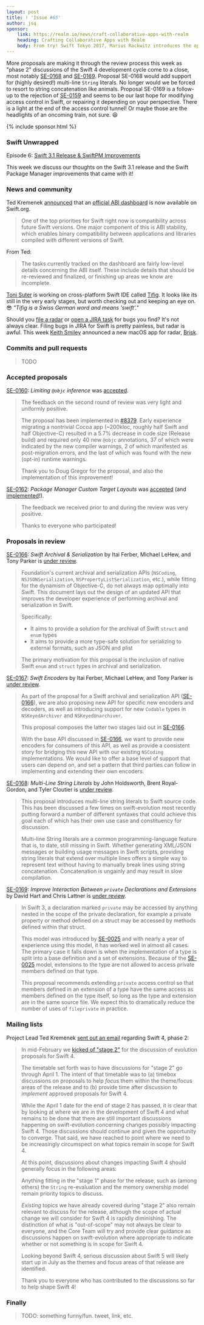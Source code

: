 ```yaml
---
layout: post
title: ! 'Issue #65'
author: jsq
sponsor:
    link: https://realm.io/news/craft-collaborative-apps-with-realm
    heading: Crafting Collaborative Apps with Realm
    body: From try! Swift Tokyo 2017, Marius Rackwitz introduces the open-source Realm Mobile Database and demos how Realm Mobile Platforms completes it with server-side components. Together, this allows you to treat synchronization and network as an implementation detail of your technology stack, making features like live collaboration easily available to any developer. He shows how you can build apps in a reactive manner on top of a database which takes care of the rest.
---
```


More proposals are making it through the review process this week as "phase 2" discussions of the Swift 4 development cycle come to a close, most notably [SE-0168](https://github.com/apple/swift-evolution/blob/master/proposals/0168-multi-line-string-literals.md) and [SE-0169](https://github.com/apple/swift-evolution/blob/master/proposals/0169-improve-interaction-between-private-declarations-and-extensions.md). Proposal SE-0168 would add support for (highly desired!) multi-line `String` literals. No longer would we be forced to resort to string concatenation like animals. Proposal SE-0169 is a follow-up to the rejection of [SE-0159](https://github.com/apple/swift-evolution/blob/master/proposals/0159-fix-private-access-levels.md) and seems to be our last hope for modifying access control in Swift, or repairing it depending on your perspective. There is a light at the end of the access control tunnel! Or maybe those are the headlights of an oncoming train, not sure. 😆

<!--excerpt-->

{% include sponsor.html %}

### Swift Unwrapped

Episode 6: [Swift 3.1 Release & SwiftPM Improvements](https://spec.fm/podcasts/swift-unwrapped/65229)

This week we discuss our thoughts on the Swift 3.1 release and the Swift Package Manager improvements that came with it!

### News and community

Ted Kremenek [announced](https://lists.swift.org/pipermail/swift-dev/Week-of-Mon-20170410/004367.html) that an [official ABI dashboard](https://swift.org/abi-stability/) is now available on Swift.org.

> One of the top priorities for Swift right now is compatibility across future Swift versions. One major component of this is ABI stability, which enables binary compatibility between applications and libraries compiled with different versions of Swift.

From Ted:

> The tasks currently tracked on the dashboard are fairly low-level details concerning the ABI itself.  These include details that should be re-reviewed and finalized, or finishing up areas we know are incomplete.

[Toni Suter](https://twitter.com/tonisuter) is working on cross-platform Swift IDE called [Tifig](https://tifig.net). It looks like its still in the very early stages, but worth checking out and keeping an eye on. 😎 *"Tifig is a Swiss German word and means 'swift'."*

Should you [file a radar](https://bugreport.apple.com) or [open a JIRA task](https://bugs.swift.org/) for bugs you find? It's not always clear. Filing bugs in JIRA for Swift is pretty painless, but radar is awful. This week [Keith Smiley](https://twitter.com/SmileyKeith/status/852203916561268736) announced a new macOS app for radar, [Brisk](https://github.com/br1sk/brisk).

### Commits and pull requests

> TODO

### Accepted proposals

[SE-0160](https://github.com/apple/swift-evolution/blob/master/proposals/0160-objc-inference.md): *Limiting `@objc` inference* was [accepted](https://lists.swift.org/pipermail/swift-evolution-announce/2017-April/000349.html).

> The feedback on the second round of review was very light and uniformly positive.
>
> The proposal has been implemented in [#8379](https://github.com/apple/swift/pull/8379). Early experience migrating a nontrivial Cocoa app (~200kloc, roughly half Swift and half Objective-C) resulted in a 5.7% decrease in code size (Release build) and required only 40 new `@objc` annotations, 37 of which were indicated by the new compiler warnings, 2 of which manifested as post-migration errors, and the last of which was found with the new (opt-in) runtime warnings.
>
> Thank you to Doug Gregor for the proposal, and also the implementation of this improvement!

[SE-0162](https://github.com/apple/swift-evolution/blob/master/proposals/0162-package-manager-custom-target-layouts.md): *Package Manager Custom Target Layouts* was [accepted](https://lists.swift.org/pipermail/swift-evolution-announce/2017-April/000350.html) (and [implemented](https://github.com/apple/swift-package-manager/pull/1077)!).

> The feedback we received prior to and during the review was very positive.
>
> Thanks to everyone who participated!

### Proposals in review

[SE-0166](https://github.com/apple/swift-evolution/blob/master/proposals/0166-swift-archival-serialization.md): *Swift Archival & Serialization* by Itai Ferber, Michael LeHew, and Tony Parker is [under review](https://lists.swift.org/pipermail/swift-evolution-announce/2017-April/000346.html).

> Foundation's current archival and serialization APIs (`NSCoding`, `NSJSONSerialization`, `NSPropertyListSerialization`, etc.), while fitting for the dynamism of Objective-C, do not always map optimally into Swift. This document lays out the design of an updated API that improves the developer experience of performing archival and serialization in Swift.
>
> Specifically:
>
> * It aims to provide a solution for the archival of Swift `struct` and `enum` types
> * It aims to provide a more type-safe solution for serializing to external formats, such as JSON and plist
>
> The primary motivation for this proposal is the inclusion of native Swift `enum` and `struct` types in archival and serialization.

[SE-0167](https://github.com/apple/swift-evolution/blob/master/proposals/0167-swift-encoders.md): *Swift Encoders* by Itai Ferber, Michael LeHew, and Tony Parker is [under review](https://lists.swift.org/pipermail/swift-evolution-announce/2017-April/000345.html).

> As part of the proposal for a Swift archival and serialization API ([SE-0166](https://github.com/apple/swift-evolution/blob/master/proposals/0166-swift-archival-serialization.md)), we are also proposing new API for specific new encoders and decoders, as well as introducing support for new `Codable` types in `NSKeyedArchiver` and `NSKeyedUnarchiver`.
>
> This proposal composes the latter two stages laid out in [SE-0166](https://github.com/apple/swift-evolution/blob/master/proposals/0166-swift-archival-serialization.md).
>
> With the base API discussed in [SE-0166](https://github.com/apple/swift-evolution/blob/master/proposals/0166-swift-archival-serialization.md), we want to provide new encoders for consumers of this API, as well as provide a consistent story for bridging this new API with our existing `NSCoding` implementations. We would like to offer a base level of support that users can depend on, and set a pattern that third parties can follow in implementing and extending their own encoders.

[SE-0168](https://github.com/apple/swift-evolution/blob/master/proposals/0168-multi-line-string-literals.md): *Multi-Line String Literals* by John Holdsworth, Brent Royal-Gordon, and Tyler Cloutier is [under review](https://lists.swift.org/pipermail/swift-evolution-announce/2017-April/000347.html).

> This proposal introduces multi-line string literals to Swift source code. This has been discussed a few times on swift-evolution most recently putting forward a number of different syntaxes that could achieve this goal each of which has their own use case and constituency for discussion.
>
> Multi-line String literals are a common programming-language feature that is, to date, still missing in Swift. Whether generating XML/JSON messages or building usage messages in Swift scripts, providing string literals that extend over multiple lines offers a simple way to represent text without having to manually break lines using string concatenation. Concatenation is ungainly and may result in slow compilation.

[SE-0169](https://github.com/apple/swift-evolution/blob/master/proposals/0169-improve-interaction-between-private-declarations-and-extensions.md): *Improve Interaction Between `private` Declarations and Extensions* by David Hart and Chris Lattner is [under review](https://lists.swift.org/pipermail/swift-evolution-announce/2017-April/000348.html).

> In Swift 3, a declaration marked `private` may be accessed by anything nested in the scope of the private declaration, for example a private property or method defined on a struct may be accessed by methods defined within that struct.
>
> This model was introduced by [SE-0025](https://github.com/apple/swift-evolution/blob/master/proposals/0025-scoped-access-level.md) and with nearly a year of experience using this model, it has worked well in almost all cases. The primary case it falls down is when the implementation of a type is split into a base definition and a set of extensions. Because of the [SE-0025](https://github.com/apple/swift-evolution/blob/master/proposals/0025-scoped-access-level.md) model, extensions to the type are not allowed to access private members defined on that type.
>
> This proposal recommends extending `private` access control so that members defined in an extension of a type have the same access as members defined on the type itself, so long as the type and extension are in the same source file. We expect this to dramatically reduce the number of uses of `fileprivate` in practice.

### Mailing lists

Project Lead Ted Kremenek [sent out an email](https://lists.swift.org/pipermail/swift-evolution/Week-of-Mon-20170403/035247.html) regarding Swift 4, phase 2:

> In mid-February we [kicked of "stage 2"](https://lists.swift.org/pipermail/swift-evolution/Week-of-Mon-20170213/032116.html) for the discussion of evolution proposals for Swift 4.
>
> The timetable set forth was to have discussions for "stage 2" go through April 1.  The intent of that timetable was to (a) timebox discussions on proposals to help *focus* them within the theme/focus areas of the release and to (b) provide time after discussion to *implement* approved proposals for Swift 4.
>
> While the April 1 date for the end of stage 2 has passed, it is clear that by looking at where we are in the development of Swift 4 and what remains to be done that there are still important discussions happening on swift-evolution concerning changes possibly impacting Swift 4.  Those discussions should continue and given the opportunity to converge.  That said, we have reached to point where we need to be increasingly circumspect on what topics remain in scope for Swift 4.
>
> At this point, discussions about changes impacting Swift 4 should generally focus in the following areas:
>
> Anything fitting in the "stage 1" phase for the release, such as (among others) the `String` re-evaluation and the memory ownership model remain priority topics to discuss.
>
> *Existing* topics we have already covered during "stage 2" also remain relevant to discuss for the release, although the scope of actual change we will consider for Swift 4 is rapidly diminishing. The distinction of what is "out-of-scope" may not always be clear to everyone, and the Core Team will try and provide clear guidance as discussions happen on swift-evolution where appropriate to indicate whether or not something is in scope for Swift 4.
>
> Looking beyond Swift 4, serious discussion about Swift 5 will likely start up in July as the themes and focus areas of that release are identified.
>
> Thank you to everyone who has contributed to the discussions so far to help shape Swift 4!

### Finally

> TODO: something funny/fun. tweet, link, etc.

